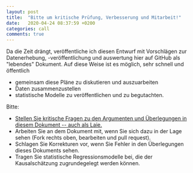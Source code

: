 ```yaml
---
layout: post
title:  "Bitte um kritische Prüfung, Verbesserung und Mitarbeit!"
date:   2020-04-24 08:37:59 +0200
categories: call
comments: true
---
```


Da die Zeit drängt, veröffentliche ich diesen Entwurf mit Vorschlägen zur Datenerhebung, -veröffentlichung und auswertung hier auf GitHub als "lebendes" Dokument.
Auf diese Weise ist es möglich, sehr schnell und öffentlich 
- gemeinsam diese Pläne zu diskutieren und auszuarbeiten
- Daten zusammenzustellen
- statistische Modelle zu veröffentlichen und zu begutachten.

Bitte:
<!-- - Veröffentlichen und teilen Sie den Link zu diesem Dokument (und seinem GitHub repository), um zu helfen, die offenen Fragen in der Corona-Krise mittels statistische Ursachenforschung zu klären und das Wissen um diese Möglichkeiten zu verbreiten. -->
<!-- - Schreiben Sie ein Unterstützungsschreiben für die Erhebung und Veröffentlichung der [Benötigten Daten](Daten). -->
<!-- - Stellen Sie [benötigten Daten](Daten) zusammen. -->
- [Stellen Sie kritische Fragen zu den Argumenten und Überlegungen in diesem Dokument -- auch als Laie.](https://github.com/gkappler/CausalCovid-19/issues)
- Arbeiten Sie an dem Dokument mit, wenn Sie sich dazu in der Lage sehen (Fork rechts oben, bearbeiten und pull request).
- Schlagen Sie Korrekturen vor, wenn Sie Fehler in den Überlegungen dieses Dokuments sehen.
- Tragen Sie statistische Regressionsmodelle bei, die der Kausalschätzung zugrundegelegt werden können.

